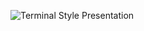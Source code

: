 ![Terminal Style Presentation](https://github.com/pepperjackdev/pepperjackdev/assets/98756989/e9ce6682-91f0-42d4-8acf-583a9c27ffb0)
